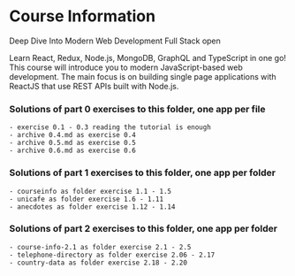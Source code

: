 # Course Information
Deep Dive Into Modern Web Development
Full Stack open

Learn React, Redux, Node.js, MongoDB, GraphQL and TypeScript in one go! This course will introduce you to modern JavaScript-based web development. 
The main focus is on building single page applications with ReactJS that use REST APIs built with Node.js.

### Solutions of part 0 exercises to this folder, one app per file
    - exercise 0.1 - 0.3 reading the tutorial is enough
    - archive 0.4.md as exercise 0.4
    - archive 0.5.md as exercise 0.5
    - archive 0.6.md as exercise 0.6

### Solutions of part 1 exercises to this folder, one app per folder
    - courseinfo as folder exercise 1.1 - 1.5
    - unicafe as folder exercise 1.6 - 1.11
    - anecdotes as folder exercise 1.12 - 1.14

### Solutions of part 2 exercises to this folder, one app per folder
    - course-info-2.1 as folder exercise 2.1 - 2.5
    - telephone-directory as folder exercise 2.06 - 2.17
    - country-data as folder exercise 2.18 - 2.20